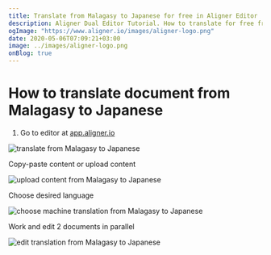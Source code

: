 ```yaml
---
title: Translate from Malagasy to Japanese for free in Aligner Editor
description: Aligner Dual Editor Tutorial. How to translate for free from Malagasy to Japanese. Aligner is multilingual document management platform. 
ogImage: "https://www.aligner.io/images/aligner-logo.png"
date: 2020-05-06T07:09:21+03:00
image: ../images/aligner-logo.png
onBlog: true
---
```


# How to translate document from Malagasy to Japanese

1. Go to editor at [app.aligner.io](https://app.aligner.io "Aligner App web page")

![translate from Malagasy to Japanese](../aligner-blank-editor.png "translate from Malagasy to Japanese")

Copy-paste content or upload content

![upload content from Malagasy to Japanese](../aligner-uploaded-document.png "upload content from Malagasy to Japanese")

Choose desired language

![choose machine translation from Malagasy to Japanese](../aligner-language-dropdown.png "choose machine translation from Malagasy to Japanese")

Work and edit 2 documents in parallel

![edit translation from Malagasy to Japanese](../aligner-double-sitded-editor.png "edit translation from Malagasy to Japanese")

